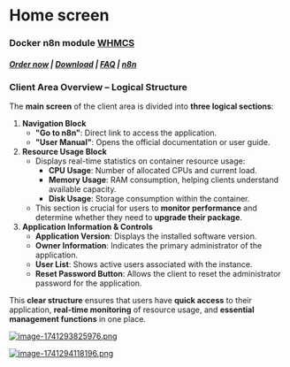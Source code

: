 # Home screen

### Docker n8n module **[WHMCS](https://puqcloud.com/link.php?id=77)** 

#####  [Order now](https://puqcloud.com/whmcs-module-docker-n8n.php) | [Download](https://download.puqcloud.com/WHMCS/servers/PUQ_WHMCS-Docker-n8n/) | [FAQ](https://faq.puqcloud.com/) | [n8n](https://puqcloud.com/link.php?id=117)

### **Client Area Overview – Logical Structure**

The **main screen** of the client area is divided into **three logical sections**:

1. **Navigation Block**    
    - **"Go to n8n"**: Direct link to access the application.
    - **"User Manual"**: Opens the official documentation or user guide.
2. **Resource Usage Block**
    - Displays real-time statistics on container resource usage: 
        - **CPU Usage**: Number of allocated CPUs and current load.
        - **Memory Usage**: RAM consumption, helping clients understand available capacity.
        - **Disk Usage**: Storage consumption within the container.
    - This section is crucial for users to **monitor performance** and determine whether they need to **upgrade their package**.
3. **Application Information &amp; Controls**
    - **Application Version**: Displays the installed software version.
    - **Owner Information**: Indicates the primary administrator of the application.
    - **User List**: Shows active users associated with the instance.
    - **Reset Password Button**: Allows the client to reset the administrator password for the application.

This **clear structure** ensures that users have **quick access** to their application, **real-time monitoring** of resource usage, and **essential management functions** in one place.

  
[![image-1741293825976.png](https://doc.puq.info/uploads/images/gallery/2025-03/scaled-1680-/image-1741293825976.png)](https://doc.puq.info/uploads/images/gallery/2025-03/image-1741293825976.png)

[![image-1741294118196.png](https://doc.puq.info/uploads/images/gallery/2025-03/scaled-1680-/image-1741294118196.png)](https://doc.puq.info/uploads/images/gallery/2025-03/image-1741294118196.png)